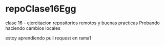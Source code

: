 # repoClase16Egg
clase 16 - ejercitacion repositorios remotos y buenas practicas
Probando haciendo cambios locales

estoy aprendiendo pull request en rama1